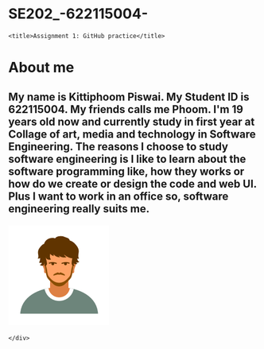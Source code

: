 # SE202_-622115004-<!DOCTYPE html>
<html>

<head>
    <meta charset="utf-8" />
    <link rel="stylesheet" href="style.css" />
  
    <title>Assignment 1: GitHub practice</title>
</head>

<body>
    <h1>About me</h1>
    <div>
        <h2>
            <p> My name is Kittiphoom Piswai. My Student ID is 622115004. My friends calls me Phoom. I'm 19 years old now and currently study in
                first year at Collage of art, media and technology in Software Engineering. The reasons I choose to study
                software engineering is I like to learn about the software programming like, how they works or how do we create or
                design the code and web UI. Plus I want to work in an office so, software engineering really
                suits me.
        </h2>
        </p>
        <img src = me.png>
        
       
    </div>
</body>

</html>
